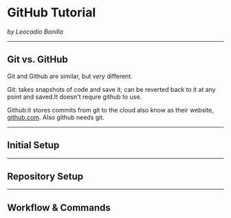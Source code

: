 # GitHub Tutorial

_by Leocadio Bonilla_

---
## Git vs. GitHub

Git and Github are similar, but _very_ different.

Git: takes snapshots of code and save it; can be reverted back to it at any point and saved.It doesn't requre github to use.

Github:it stores commits from git to the cloud also know as their website, [github.com](https://www.github.com). Also github needs git.

---
## Initial Setup



---
## Repository Setup



---
## Workflow & Commands